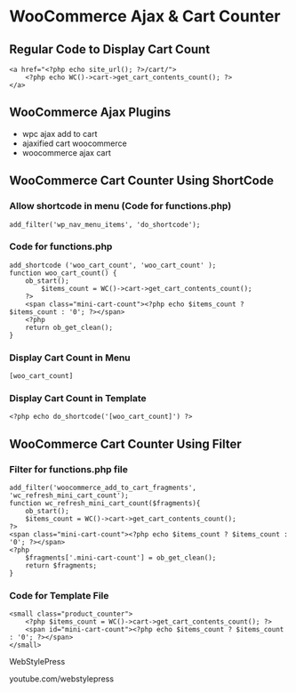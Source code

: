 # WooCommerce Ajax & Cart Counter

## Regular Code to Display Cart Count

```
<a href="<?php echo site_url(); ?>/cart/">
	<?php echo WC()->cart->get_cart_contents_count(); ?>
</a>
```

## WooCommerce Ajax Plugins

- wpc ajax add to cart
- ajaxified cart woocommerce
- woocommerce ajax cart

## WooCommerce Cart Counter Using ShortCode

### Allow shortcode in menu (Code for functions.php)

`add_filter('wp_nav_menu_items', 'do_shortcode');`

### Code for functions.php

```
add_shortcode ('woo_cart_count', 'woo_cart_count' );
function woo_cart_count() {
	ob_start();
		$items_count = WC()->cart->get_cart_contents_count();
    ?>
    <span class="mini-cart-count"><?php echo $items_count ? $items_count : '0'; ?></span>
    <?php
    return ob_get_clean();
}
```

### Display Cart Count in Menu

`[woo_cart_count]`

### Display Cart Count in Template

`<?php echo do_shortcode('[woo_cart_count]') ?>`

## WooCommerce Cart Counter Using Filter

### Filter for functions.php file

```
add_filter('woocommerce_add_to_cart_fragments', 'wc_refresh_mini_cart_count');
function wc_refresh_mini_cart_count($fragments){
	ob_start();
	$items_count = WC()->cart->get_cart_contents_count();
?>
<span class="mini-cart-count"><?php echo $items_count ? $items_count : '0'; ?></span>
<?php
    $fragments['.mini-cart-count'] = ob_get_clean();
	return $fragments;
}
```

### Code for Template File

```
<small class="product_counter">
	<?php $items_count = WC()->cart->get_cart_contents_count(); ?>
	<span id="mini-cart-count"><?php echo $items_count ? $items_count : '0'; ?></span>
</small>
```

WebStylePress

youtube.com/webstylepress
